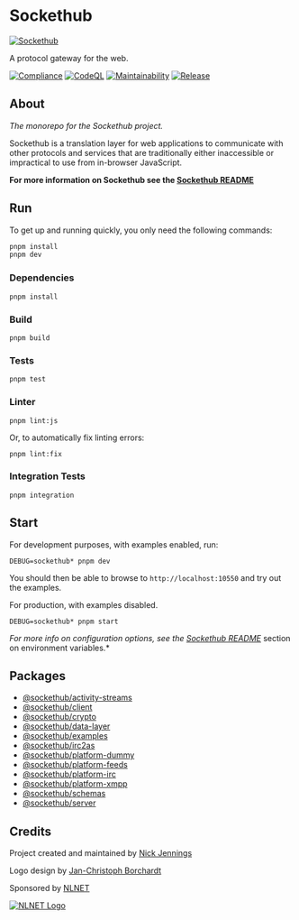 # Sockethub

[![Sockethub](http://sockethub.org/res/img/sockethub-logo.svg)](http://sockethub.org)

A protocol gateway for the web.

[![Compliance](https://github.com/sockethub/sockethub/actions/workflows/compliance.yml/badge.svg)](https://github.com/sockethub/sockethub/actions/workflows/compliance.yml)
[![CodeQL](https://github.com/sockethub/sockethub/actions/workflows/codeql-analysis.yml/badge.svg)](https://github.com/sockethub/sockethub/actions/workflows/codeql-analysis.yml)
[![Maintainability](https://api.codeclimate.com/v1/badges/95912fc801271faf44f6/maintainability)](https://codeclimate.com/github/sockethub/sockethub/maintainability)
[![Release](https://img.shields.io/npm/v/sockethub.svg?style=flat)](https://github.com/sockethub/sockethub/releases)

## About

_The monorepo for the Sockethub project._

Sockethub is a translation layer for web applications to communicate with other protocols and
services that are traditionally either inaccessible or impractical to use from in-browser JavaScript.

**For more information on Sockethub see the [Sockethub README](packages/server/README.md)**

## Run

To get up and running quickly, you only need the following commands:

```bash
pnpm install
pnpm dev
```

### Dependencies

`pnpm install`

### Build

`pnpm build`

### Tests

`pnpm test`

### Linter

`pnpm lint:js`

Or, to automatically fix linting errors:

`pnpm lint:fix`

### Integration Tests

`pnpm integration`

## Start

For development purposes, with examples enabled, run:

`DEBUG=sockethub* pnpm dev`

You should then be able to browse to `http://localhost:10550` and try out the examples.

For production, with examples disabled.

`DEBUG=sockethub* pnpm start`

_For more info on configuration options, see the
[Sockethub README](packages/server/README.md#environment-variables)_
section on environment variables.\*

## Packages

- [@sockethub/activity-streams](packages/activity-streams)
- [@sockethub/client](packages/client)
- [@sockethub/crypto](packages/crypto)
- [@sockethub/data-layer](packages/data-layer)
- [@sockethub/examples](packages/examples)
- [@sockethub/irc2as](packages/irc2as)
- [@sockethub/platform-dummy](packages/platform-dummy)
- [@sockethub/platform-feeds](packages/platform-feeds)
- [@sockethub/platform-irc](packages/platform-irc)
- [@sockethub/platform-xmpp](packages/platform-xmpp)
- [@sockethub/schemas](packages/schemas)
- [@sockethub/server](packages/server)

## Credits

Project created and maintained by [Nick Jennings](http://github.com/silverbucket)

Logo design by [Jan-Christoph Borchardt](http://jancborchardt.net)

Sponsored by [NLNET](http://nlnet.nl)

[![NLNET Logo](http://sockethub.org/res/img/nlnet-logo.svg)](http://nlnet.nl)
